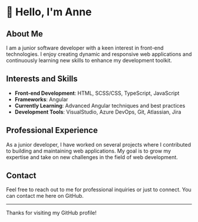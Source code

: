 # 👋 Hello, I'm Anne

## About Me
I am a junior software developer with a keen interest in front-end technologies. I enjoy creating dynamic and responsive web applications and continuously learning new skills to enhance my development toolkit.

## Interests and Skills
- **Front-end Development**: HTML, SCSS/CSS, TypeScript, JavaScript
- **Frameworks**: Angular
- **Currently Learning**: Advanced Angular techniques and best practices
- **Development Tools**: VisualStudio, Azure DevOps, Git, Atlassian, Jira

## Professional Experience
As a junior developer, I have worked on several projects where I contributed to building and maintaining web applications. My goal is to grow my expertise and take on new challenges in the field of web development.

## Contact
Feel free to reach out to me for professional inquiries or just to connect. You can contact me here on GitHub.

---

Thanks for visiting my GitHub profile!


